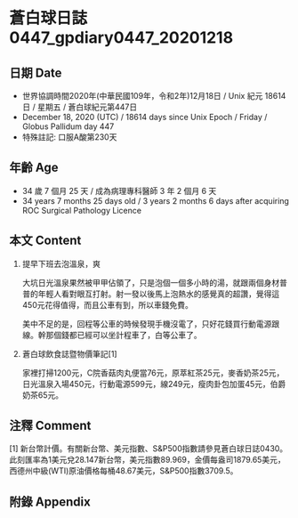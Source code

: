 [_metadata_:encoding]: - "utf-8"
[_metadata_:language]: - "zh-Hant-TW"
[_metadata_:fileformat]: - "markdown"
[_metadata_:MIME_type]: - "text/plain"
[_metadata_:markdown_version]: - "commonmark version 0.29"
[_metadata_:markdown_spec]: - "https://spec.commonmark.org/0.29/"

# 蒼白球日誌0447_gpdiary0447_20201218 #

## 日期 Date ##

* 世界協調時間2020年(中華民國109年，令和2年)12月18日 / Unix 紀元 18614 日 / 星期五 / 蒼白球紀元第447日
* December 18, 2020 (UTC) / 18614 days since Unix Epoch / Friday / Globus Pallidum day 447
* 特殊註記: 口服A酸第230天

## 年齡 Age ##

* 34 歲 7 個月 25 天 / 成為病理專科醫師 3 年 2 個月 6 天
* 34 years 7 months 25 days old / 3 years 2 months 6 days after acquiring ROC Surgical Pathology Licence

## 本文 Content ##

1. 提早下班去泡溫泉，爽

    大坑日光溫泉果然被甲甲佔領了，只是泡個一個多小時的湯，就跟兩個身材普普的年輕人看對眼互打射。射一發以後馬上泡熱水的感覺真的超讚，覺得這450元花得值得，而且公車有到，所以車錢免費。

    美中不足的是，回程等公車的時候發現手機沒電了，只好花錢買行動電源跟線。幹那個錢都已經可以坐計程車了，白等公車了。

    
2. 蒼白球飲食誌暨物價筆記[1]

    家裡打掃1200元，C院香菇肉丸便當76元，原萃紅茶25元，麥香奶茶25元，日光溫泉入場450元，行動電源599元，線249元，瘦肉卦包加蛋45元，伯爵奶茶65元。

## 注釋 Comment ##

[1] 新台幣計價。有關新台幣、美元指數、S&P500指數請參見蒼白球日誌0430。此刻匯率為1美元兌28.147新台幣，美元指數89.969，金價每盎司1879.65美元，西德州中級(WTI)原油價格每桶48.67美元，S&P500指數3709.5。



## 附錄 Appendix ##

